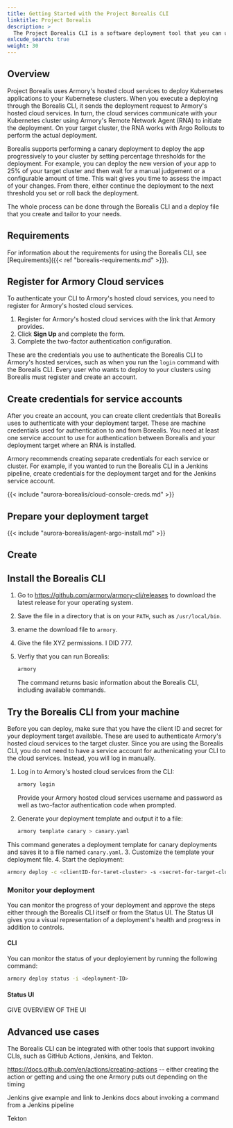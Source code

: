 ```yaml
---
title: Getting Started with the Project Borealis CLI
linktitle: Project Borealis
description: >
  The Project Borealis CLI is a software deployment tool that you can use to deploy Kubernetes applications.
exlcude_search: true
weight: 30
---
```


## Overview

Project Borealis uses Armory's hosted cloud services to deploy Kubernetes applications to your Kubernetese clusters. When you execute a deploying through the Borealis CLI, it sends the deployment request to Armory's hosted cloud services. In turn, the cloud services communicate with your Kubernetes cluster using Armory's Remote Network Agent (RNA) to initiate the deployment. On your target cluster, the RNA works with Argo Rollouts to perform the actual deployment.

Borealis supports performing a canary deployment to deploy the app progressively to your cluster by setting percentage thresholds for the deployment. For example, you can deploy the new version of your app to 25% of your target cluster and then wait for a manual judgement or a configurable amount of time. This wait gives you time to assess the impact of your changes. From there, either continue the deployment to the next threshold you set or roll back the deployment.

The whole process can be done through the Borealis CLI and a deploy file that you create and tailor to your needs.

## Requirements

For information about the requirements for using the Borealis CLI, see [Requirements]({{< ref "borealis-requirements.md" >}}). 

## Register for Armory Cloud services

To authenticate your CLI to Armory's hosted cloud services, you need to register for Armory's hosted cloud services.

1. Register for Armory's hosted cloud services with the link that Armory provides.
2. Click **Sign Up** and complete the form.
3. Complete the two-factor authentication configuration.

These are the credentials you use to authenticate the Borealis CLI to Armory's hosted services, such as when you run the `login` command with the Borealis CLI. Every user who wants to deploy to your clusters using Borealis must register and create an account.

## Create credentials for service accounts

After you create an account, you can create client credentials that Borealis uses to authenticate with your deployment target. These are machine credentials used for authentication to and from Borealis. You need at least one service account to use for authentication between Borealis and your deployment target where an RNA is installed.  

Armory recommends creating separate credentials for each service or cluster. For example, if you wanted to run the Borealis CLI in a Jenkins pipeline, create credentials for the deployment target and for the Jenkins service account.

{{< include "aurora-borealis/cloud-console-creds.md" >}}

## Prepare your deployment target

{{< include "aurora-borealis/agent-argo-install.md" >}}

## Create 

## Install the Borealis CLI

1. Go to https://github.com/armory/armory-cli/releases to download the latest release for your operating system.
2. Save the file in a directory that is on your `PATH`, such as `/usr/local/bin`.
3. ename the download file to `armory`.
4. Give the file XYZ permissions.
   I DID 777.
5. Verfiy that you can run Borealis:

   ```bash
   armory 
   ```

   The command returns basic information about the Borealis CLI, including available commands.

## Try the Borealis CLI from your machine

Before you can deploy, make sure that you have the client ID and secret for your deployment target available. These are used to authenticate Armory's hosted cloud services to the target cluster. Since you are using the Borealis CLI, you do not need to have a service account for authenicating your CLI to the cloud services. Instead, you will log in manually.

1. Log in to Armory's hosted cloud services from the CLI:
   
   ```bash
   armory login
   ```

   Provide your Armory hosted cloud services username and password as well as two-factor authentication code when prompted.
2. Generate your deployment template and output it to a file:
   
   ```bash
   armory template canary > canary.yaml
   ```

  This command generates a deployment template for canary deployments and saves it to a file named `canary.yaml`.
3. Customize the template your deployment file.
4. Start the deployment:
   
   ```bash
   armory deploy -c <clientID-for-taret-cluster> -s <secret-for-target-cluster>  -f canary.yaml
   ```


### Monitor your deployment

You can monitor the progress of your deployment and approve the steps either through the Borealis CLI itself or from the Status UI. The Status UI gives you a visual representation of a deployment's health and progress in addition to controls.

#### CLI 

You can monitor the status of your deployiement by running the following command:

```bash
armory deploy status -i <deployment-ID>
```

#### Status UI



GIVE OVERVIEW OF THE UI

## Advanced use cases

The Borealis CLI can be integrated with other tools that support invoking CLIs, such as GitHub Actions, Jenkins, and Tekton. 

https://docs.github.com/en/actions/creating-actions -- either creating the action or getting and using the one Armory puts out depending on the timing

Jenkins give example and link to Jenkins docs about invoking a command from a Jenkins pipeline

Tekton